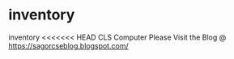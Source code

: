 # inventory
 inventory
<<<<<<< HEAD
CLS Computer
Please Visit the Blog @ https://sagorcseblog.blogspot.com/


